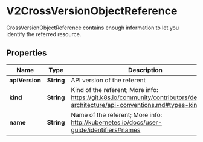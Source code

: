 

# V2CrossVersionObjectReference

CrossVersionObjectReference contains enough information to let you identify the referred resource.

## Properties

| Name | Type | Description | Notes |
|------------ | ------------- | ------------- | -------------|
|**apiVersion** | **String** | API version of the referent |  [optional] |
|**kind** | **String** | Kind of the referent; More info: https://git.k8s.io/community/contributors/devel/sig-architecture/api-conventions.md#types-kinds\&quot; |  |
|**name** | **String** | Name of the referent; More info: http://kubernetes.io/docs/user-guide/identifiers#names |  |



